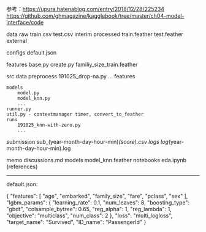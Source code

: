 参考：https://upura.hatenablog.com/entry/2018/12/28/225234
https://github.com/ghmagazine/kagglebook/tree/master/ch04-model-interface/code


data
	raw
		train.csv
		test.csv
	interim
	processed
        train.feather
		test.feather
	external

configs
	default.json

features
	base.py
	create.py
	familiy_size_train.feather

src
	data
		preprocess
			191025_drop-na.py
			...
	features
		
	models
		model.py
		model_knn.py
		...
	runner.py
	util.py - contextmanager timer, convert_to_feather
	runs
		191025_knn-with-zero.py
		...
submission
	sub_(year-month-day-hour-min)_(score).csv
logs
	log_(year-month-day-hour-min).log

memo
	discussions.md
models
	model_knn.feather
notebooks
	eda.ipynb
(references)

----------------------------

default.json:

{
    "features": [
        "age",
        "embarked",
        "family_size",
        "fare",
        "pclass",
        "sex"
    ],
    "lgbm_params": {
        "learning_rate": 0.1,
        "num_leaves": 8,
        "boosting_type": "gbdt",
        "colsample_bytree": 0.65,
        "reg_alpha": 1,
        "reg_lambda": 1,
        "objective": "multiclass",
        "num_class": 2
    },
    "loss": "multi_logloss",
    "target_name": "Survived",
    "ID_name": "PassengerId"
}